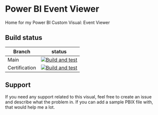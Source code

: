# Power BI Event Viewer

Home for my Power BI Custom Visual: Event Viewer

## Build status

| Branch        | status                                                                                                                                                                                                                                             |
| ------------- | -------------------------------------------------------------------------------------------------------------------------------------------------------------------------------------------------------------------------------------------------- |
| Main          | [![Build and test](https://github.com/liprec/powerbi-eventViewer/workflows/Build%20and%20test/badge.svg?branch=main)](https://github.com/liprec/powerbi-eventViewer/actions?query=workflow%3A%22Build+and+test%22+branch%3Amain)                   |
| Certification | [![Build and test](https://github.com/liprec/powerbi-eventViewer/workflows/Build%20and%20test/badge.svg?branch=certification)](https://github.com/liprec/powerbi-eventViewer/actions?query=workflow%3A%22Build+and+test%22+branch%3Acertification) |

## Support

If you need any support related to this visual, feel free to create an issue and describe what the problem in. If you can add a sample PBIX file with, that would help me a lot.
